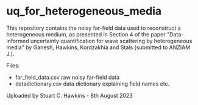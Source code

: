 # uq_for_heterogeneous_media
This repository contains the noisy far-field data used to reconstruct a heterogeneous medium, as presented in Section 4 of the paper "Data-informed uncertainty quantification for wave scattering by heterogeneous media" by Ganesh, Hawkins, Kordzakhia and Stals (submitted to ANZIAM J.).

Files:
- far_field_data.csv   raw noisy far-field data
- datadictionary.csv   data dictionary explaining field names etc.

Uploaded by Stuart C. Hawkins - 8th August 2023
